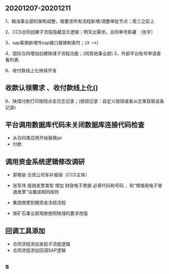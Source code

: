 ## 20201207-20201211

1、粮油事业部的架构调整，按要求所有流程新增/调整审批节点；周三之前上

2、CCS合同创建子流程隐藏显示逻辑；明天出需求。合同单号影藏 （张宇）

3、sap客商新增传sap接口替换制表符；(/t -->)

4、国际合同增加创建陕煤子流程功能；(同其他事业部)
5、外部平台账号申请查看列表.

6、收付款线上化继续开发
## 收款认领需求 、收付款线上化()
6、陕煤付款打印按钮点击日志记录；(按钮记录：自定义按钮或者从志里获取该条记录)

## 平台调用数据库代码未关闭数据库连接代码检查
+ 从合同类应用开始替换jar
+ 付款
## 调用资金系统逻辑修改调研



+ 郭艳丽 合资公司车补报销（CCS主体）

+ 张军伟 报销发票类型 增加  财政电子票据  必填代码和号码  ，和“增值税电子普通发票”设置成相同规则

+ 集团商票到期资金冻结流程

+ 铁矿石事业部用款按照陕煤的要求改版

## 回调工具添加
+ 合同流程添加发起子流程逻辑
+ 合同流程添加回调SAP逻辑
## s

